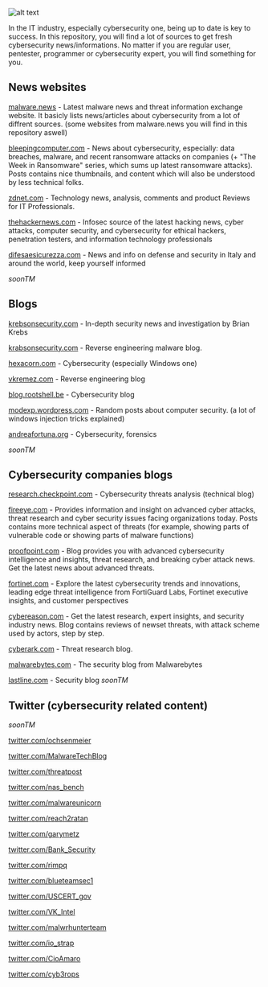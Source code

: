 ![alt text](https://www.campussafetymagazine.com/wp-content/uploads/2020/03/cybersecurity-2019.jpg)

In the IT industry, especially cybersecurity one, being up to date is key to success.
In this repository, you will find a lot of sources to get fresh cybersecurity news/informations.
No matter if you are regular user, pentester, programmer or cybersecurity expert, you will find something for you.

## News websites
[malware.news](https://malware.news/) - Latest malware news and threat information exchange website. It basicly lists news/articles about cybersecurity from
a lot of diffrent sources. (some websites from malware.news you will find in this repository aswell)


[bleepingcomputer.com](https://www.bleepingcomputer.com/) - News about cybersecurity, especially: data breaches, malware, and recent ransomware attacks on companies (+ "The Week in Ransomware" series, which sums up latest ransomware attacks). Posts contains nice thumbnails, and content which will also be understood by less technical folks.

[zdnet.com](https://www.zdnet.com/) - Technology news, analysis, comments and product Reviews for IT Professionals. 


[thehackernews.com](https://thehackernews.com/) - Infosec source of the latest hacking news, cyber attacks, computer security, and cybersecurity for ethical hackers, penetration testers, and information technology professionals

[difesaesicurezza.com](https://www.difesaesicurezza.com/en/category/cyber-en/) - News and info on defense and security in Italy and around the world, keep yourself informed

*soonTM*

## Blogs
[krebsonsecurity.com](https://krebsonsecurity.com/) - In-depth security news and investigation by Brian Krebs

[krabsonsecurity.com](https://krabsonsecurity.com/) - Reverse engineering malware blog. 

[hexacorn.com](https://www.hexacorn.com/index.html) - Cybersecurity (especially Windows one)

[vkremez.com](https://www.vkremez.com/) - Reverse engineering blog

[blog.rootshell.be](https://blog.rootshell.be/) - Cybersecurity blog

[modexp.wordpress.com](https://modexp.wordpress.com/) - Random posts about computer security. (a lot of windows injection tricks explained)

[andreafortuna.org](https://www.andreafortuna.org/category/cybersecurity/) - Cybersecurity, forensics

*soonTM*

## Cybersecurity companies blogs

[research.checkpoint.com](https://research.checkpoint.com/) - Cybersecurity threats analysis (technical blog)

[fireeye.com](https://www.fireeye.com/blog.html) - Provides information and insight on advanced cyber attacks, threat research and cyber security issues facing organizations today. Posts contains more technical aspect of threats (for example, showing parts of vulnerable code or showing parts of malware functions)

[proofpoint.com](https://www.proofpoint.com/us/blog) - Blog provides you with advanced cybersecurity intelligence and insights, threat research, and breaking cyber attack news. Get the latest news about advanced threats.

[fortinet.com](https://www.fortinet.com/blog) - Explore the latest cybersecurity trends and innovations, leading edge threat intelligence from FortiGuard Labs, Fortinet executive insights, and customer perspectives

[cybereason.com](https://www.cybereason.com/blog) - Get the latest research, expert insights, and security industry news. Blog contains reviews of newset threats, with attack scheme used by actors, step by step.

[cyberark.com](https://www.cyberark.com/resources/threat-research-blog) - Threat research blog.

[malwarebytes.com](https://blog.malwarebytes.com/) - The security blog from Malwarebytes

[lastline.com](https://www.lastline.com/blog/) - Security blog
*soonTM*

## Twitter (cybersecurity related content)
*soonTM*

[twitter.com/ochsenmeier](https://twitter.com/ochsenmeier)

[twitter.com/MalwareTechBlog](https://twitter.com/MalwareTechBlog)

[twitter.com/threatpost](https://twitter.com/threatpost)

[twitter.com/nas_bench](https://twitter.com/nas_bench)

[twitter.com/malwareunicorn](https://twitter.com/malwareunicorn)

[twitter.com/reach2ratan](https://twitter.com/reach2ratan)

[twitter.com/garymetz](https://twitter.com/garymetz)

[twitter.com/Bank_Security](https://twitter.com/Bank_Security)

[twitter.com/rimpq](https://twitter.com/rimpq)

[twitter.com/blueteamsec1](https://twitter.com/blueteamsec1)

[twitter.com/USCERT_gov](https://twitter.com/USCERT_gov)

[twitter.com/VK_Intel](https://twitter.com/VK_Intel)

[twitter.com/malwrhunterteam](https://twitter.com/malwrhunterteam)

[twitter.com/io_strap](https://twitter.com/io_strap)

[twitter.com/CioAmaro](https://twitter.com/CioAmaro)

[twitter.com/cyb3rops](https://twitter.com/cyb3rops)
